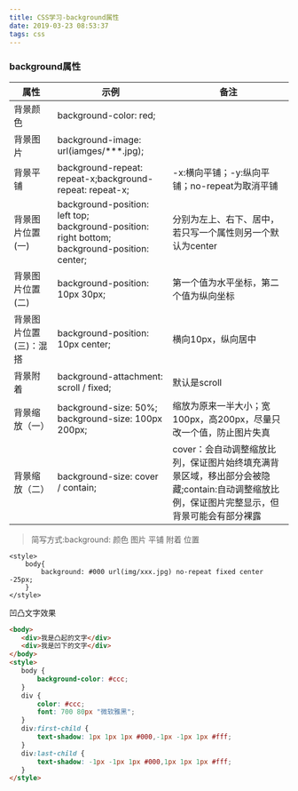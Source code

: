 ```yaml
---
title: CSS学习-background属性
date: 2019-03-23 08:53:37
tags: css
---
```


### background属性

<!-- more -->

属性|示例|备注
--|--|--
背景颜色|background-color: red;|
背景图片|background-image: url(iamges/\***.jpg);|
背景平铺|background-repeat: repeat-x;background-repeat: repeat-x;|-x:横向平铺；-y:纵向平铺；no-repeat为取消平铺
背景图片位置(一)|background-position: left top;<br/>background-position: right bottom;<br/>background-position: center;|分别为左上、右下、居中，若只写一个属性则另一个默认为center
背景图片位置(二)|background-position: 10px 30px;|第一个值为水平坐标，第二个值为纵向坐标
背景图片位置(三)：混搭|background-position: 10px center;|横向10px，纵向居中
背景附着|background-attachment: scroll / fixed;|默认是scroll
背景缩放（一）|background-size: 50%;<br/>background-size: 100px 200px;|缩放为原来一半大小；宽100px，高200px，尽量只改一个值，防止图片失真
背景缩放（二）|background-size: cover / contain;|cover：会自动调整缩放比列，保证图片始终填充满背景区域，移出部分会被隐藏;contain:自动调整缩放比例，保证图片完整显示，但背景可能会有部分裸露
> 简写方式:background: 颜色 图片 平铺 附着 位置
``` style
<style>
	body{
		background: #000 url(img/xxx.jpg) no-repeat fixed center -25px;
	}
</style>
```

凹凸文字效果
``` html
<body>
   <div>我是凸起的文字</div>
   <div>我是凹下的文字</div>
</body>
<style>
   body {
       background-color: #ccc;
   }
   div {
       color: #ccc;
       font: 700 80px "微软雅黑";
   }
   div:first-child {
       text-shadow: 1px 1px 1px #000,-1px -1px 1px #fff;
   }
   div:last-child {
       text-shadow: -1px -1px 1px #000,1px 1px 1px #fff;
   }
</style>
```